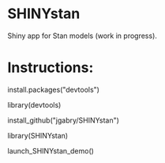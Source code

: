 SHINYstan
=========

Shiny app for Stan models (work in progress). 


# Instructions:

install.packages("devtools")

library(devtools)

install_github("jgabry/SHINYstan")

library(SHINYstan)

launch_SHINYstan_demo()
